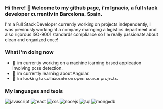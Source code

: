 ### Hi there! 👋 Welcome to my github page, i'm Ignacio, a full stack developer currently in Barcelona, Spain. 

 I'm a Full Stack Developer currently working on projects independently, I was previously working at a company managing a logistics department and also rigorous ISO-9001 standards compliance so I'm really passionate about clean and organized code! 
 



### What I'm doing now


- 🔭 I’m currently working on a machine learning based application involving pose detection. 
- 🌱 I’m currently learning about Angular. 
- 👯 I’m looking to collaborate on open source projects.

 

### My languages and tools
![javascript](https://user-images.githubusercontent.com/70608198/119153870-e90d1c80-ba51-11eb-8acb-251e7196b1b7.png)
![react](https://user-images.githubusercontent.com/70608198/119183238-15d22b80-ba74-11eb-943a-ad66e565bad7.png)
![css](https://user-images.githubusercontent.com/70608198/119183307-31d5cd00-ba74-11eb-9da1-458d2f69a6c6.png)
![nodejs](https://user-images.githubusercontent.com/70608198/119183368-47e38d80-ba74-11eb-9f5f-871b9b5bc7fb.png)
![sql](https://user-images.githubusercontent.com/70608198/119183422-5d58b780-ba74-11eb-9d36-8f1c43bb140d.png)
![mongodb](https://user-images.githubusercontent.com/70608198/119183558-88dba200-ba74-11eb-9b58-4f76849c58b6.png)





